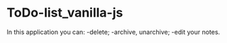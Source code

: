 # ToDo-list_vanilla-js
In this application you can:
  -delete;
  -archive, unarchive;
  -edit your notes.
